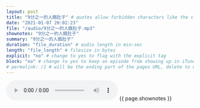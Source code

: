 ```yaml
---
layout: post
title: "9分之一的人餓肚子" # quotes allow forbidden characters like the colon
date: "2021-01-07 20:02:23"
file: "/audio/9分之一的人餓肚子.mp3"
shownotes: "9分之一的人餓肚子"
summary: "9分之一的人餓肚子"
duration: "file_duration" # audio length in min:sec
length: "file_length" # filesize in bytes
explicit: "no" # change to yes to flag with the explicit tag
block: "no" # change to yes to keep an episode from showing up in iTunes
# permalink: /1 # will be the ending part of the pages URL, delete to default to the title
---
```


<audio controls>
<source src="{{site.url}}{{site.baseurl}}{{ page.file }}" type="audio/x-mp3">
Your browser does not support the audio element.
</audio>
{{ page.shownotes }}
